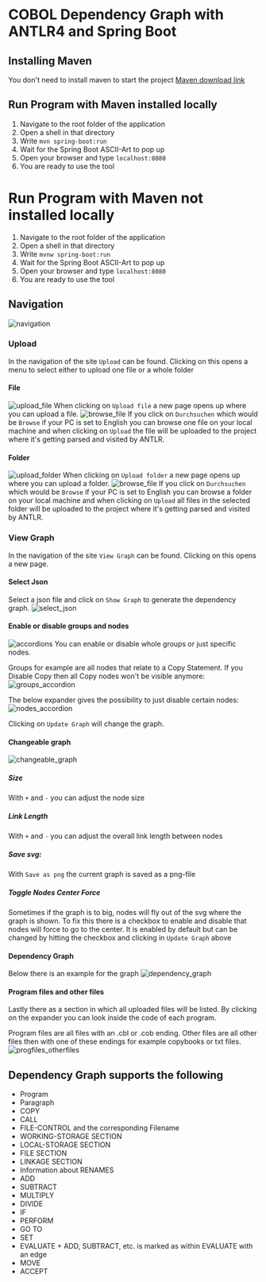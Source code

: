 # COBOL Dependency Graph with ANTLR4 and Spring Boot

## Installing Maven
You don't need to install maven to start the project
[Maven download link](https://maven.apache.org/download.cgi)

## Run Program with Maven installed locally
1. Navigate to the root folder of the application
2. Open a shell in that directory
3. Write `mvn spring-boot:run`
4. Wait for the Spring Boot ASCII-Art to pop up
5. Open your browser and type `localhost:8080`
6. You are ready to use the tool

# Run Program with Maven not installed locally
1. Navigate to the root folder of the application
2. Open a shell in that directory
3. Write `mvnw spring-boot:run`
4. Wait for the Spring Boot ASCII-Art to pop up
5. Open your browser and type `localhost:8080`
6. You are ready to use the tool

## Navigation
![navigation](./readMeImages/navigation.png)
### Upload
In the navigation of the site `Upload` can be found. Clicking on this opens a menu to select either to upload one file or a whole folder
#### File
![upload_file](./readMeImages/upload_file.png)
When clicking on `Upload file` a new page opens up where you can upload a file.
![browse_file](./readMeImages/browse_file.png)
If you click on `Durchsuchen` which would be `Browse` if your PC is set to English you can browse one file on your local machine and when clicking on `Upload` the file will be uploaded to the project where it's getting parsed and visited by ANTLR. 

#### Folder
![upload_folder](./readMeImages/upload_folder.png)
When clicking on `Upload folder` a new page opens up where you can upload a folder.
![browse_file](./readMeImages/browse_folder.png)
If you click on `Durchsuchen` which would be `Browse` if your PC is set to English you can browse a folder on your local machine and when clicking on `Upload` all files in the selected folder will be uploaded to the project where it's getting parsed and visited by ANTLR. 

### View Graph
In the navigation of the site `View Graph` can be found. Clicking on this opens a new page.

#### Select Json
Select a json file and click on `Show Graph` to generate the dependency graph.
![select_json](./readMeImages/select_json.png)

#### Enable or disable groups and nodes 
![accordions](./readMeImages/accordions.png)
You can enable or disable whole groups or just specific nodes. 

Groups for example are all nodes that relate to a Copy Statement. If you Disable Copy then all Copy nodes won't be visible anymore:
![groups_accordion](./readMeImages/enable_disable_groups.png)

The below expander gives the possibility to just disable certain nodes:
![nodes_accordion](./readMeImages/enable_disable_nodes.png)

Clicking on `Update Graph` will change the graph.

#### Changeable graph 
![changeable_graph](./readMeImages/graph_styling.png)

##### Size
With `+` and `-` you can adjust the node size

##### Link Length
With `+` and `-` you can adjust the overall link length between nodes

##### Save svg:
With `Save as png` the current graph is saved as a png-file

##### Toggle Nodes Center Force
Sometimes if the graph is to big, nodes will fly out of the svg where the graph is shown. To fix this there is a checkbox to enable and disable that nodes will force to go to the center. It is enabled by default but can be changed by hitting the checkbox and clicking in `Update Graph` above

#### Dependency Graph
Below there is an example for the graph
![dependency_graph](./readMeImages/graph_ex.png)

#### Program files and other files 
Lastly there as a section in which all uploaded files will be listed. By clicking on the expander you can look inside the code of each program.

Program files are all files with an .cbl or .cob ending.
Other files are all other files then with one of these endings for example copybooks or txt files.
![progfiles_otherfiles](./readMeImages/progfiles_otherfiles.png)
## Dependency Graph supports the following
* Program
* Paragraph
* COPY
* CALL
* FILE-CONTROL and the corresponding Filename
* WORKING-STORAGE SECTION
* LOCAL-STORAGE SECTION
* FILE SECTION
* LINKAGE SECTION
* Information about RENAMES
* ADD
* SUBTRACT
* MULTIPLY
* DIVIDE
* IF
* PERFORM
* GO TO
* SET
* EVALUATE + ADD, SUBTRACT, etc. is marked as within EVALUATE with an edge
* MOVE 
* ACCEPT